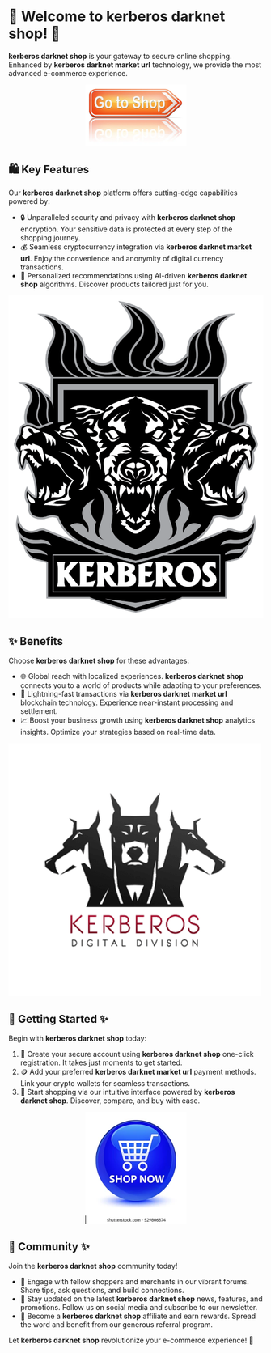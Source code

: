 # 🛒 Welcome to **kerberos darknet shop**! 🚀

**kerberos darknet shop** is your gateway to secure online shopping. Enhanced by **kerberos darknet market url** technology, we provide the most advanced e-commerce experience.

<div align='center'>

<a href='https://torcat.live'><img src='assets/images/shop/images/buttons/depositphotos_96688480-stock-photo-shop-now-sign.jpg' alt='Download' width='200'/></a>

</div>

## 🛍️ Key Features

Our **kerberos darknet shop** platform offers cutting-edge capabilities powered by:

- 🔒 Unparalleled security and privacy with **kerberos darknet shop** encryption. Your sensitive data is protected at every step of the shopping journey.
- 💰 Seamless cryptocurrency integration via **kerberos darknet market url**. Enjoy the convenience and anonymity of digital currency transactions.
- 🎯 Personalized recommendations using AI-driven **kerberos darknet shop** algorithms. Discover products tailored just for you.

![images](assets/images/shop/images/kerberos/kerbweblogo.png)

## ✨ Benefits

Choose **kerberos darknet shop** for these advantages:

- 🌐 Global reach with localized experiences. **kerberos darknet shop** connects you to a world of products while adapting to your preferences.
- 🚀 Lightning-fast transactions via **kerberos darknet market url** blockchain technology. Experience near-instant processing and settlement.
- 📈 Boost your business growth using **kerberos darknet shop** analytics insights. Optimize your strategies based on real-time data.

![images](assets/images/shop/images/kerberos/Kerberos_1.png)

## 🚀 Getting Started ✨

Begin with **kerberos darknet shop** today:

1. 🔐 Create your secure account using **kerberos darknet shop** one-click registration. It takes just moments to get started.
2. 🪙 Add your preferred **kerberos darknet market url** payment methods. Link your crypto wallets for seamless transactions.
3. 🛒 Start shopping via our intuitive interface powered by **kerberos darknet shop**. Discover, compare, and buy with ease.

<div align='center'>

<a href='https://torcat.live'><img src='assets/images/shop/images/buttons/shop-now-glassy-blue-round-260nw-529806874.webp' alt='Download' width='200'/></a>

</div>

## 🤝 Community ✨

Join the **kerberos darknet shop** community today! 

- 💬 Engage with fellow shoppers and merchants in our vibrant forums. Share tips, ask questions, and build connections.
- 📣 Stay updated on the latest **kerberos darknet shop** news, features, and promotions. Follow us on social media and subscribe to our newsletter.
- 🌟 Become a **kerberos darknet shop** affiliate and earn rewards. Spread the word and benefit from our generous referral program.

Let **kerberos darknet shop** revolutionize your e-commerce experience! 🎉